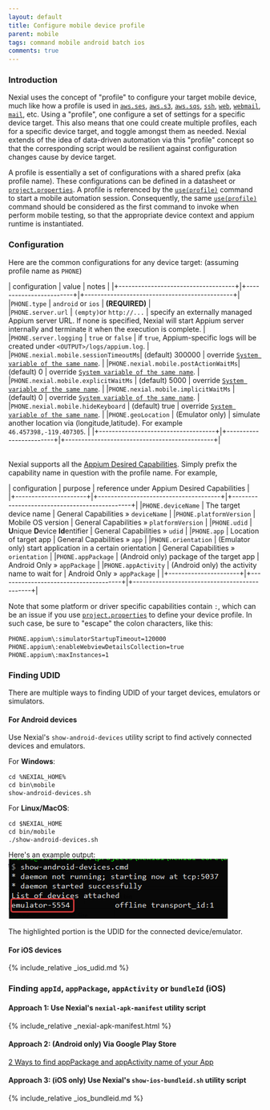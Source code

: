 ```yaml
---
layout: default
title: Configure mobile device profile
parent: mobile
tags: command mobile android batch ios
comments: true
---
```



### Introduction
Nexial uses the concept of "profile" to configure your target mobile device, much like how a profile is used in
[`aws.ses`](../aws.ses), [`aws.s3`](../aws.s3), [`aws.sqs`](../aws.sqs), [`ssh`](../ssh), [`web`](../web), 
[`webmail`](../webmail), [`mail`](../mail), etc. Using a "profile", one configure a set of settings for a specific 
device target. This also means that one could create multiple profiles, each for a specific device target, and toggle 
amongst them as needed. Nexial extends of the idea of data-driven automation via this "profile" concept so that the 
corresponding script would be resilient against configuration changes cause by device target.

A profile is essentially a set of configurations with a shared prefix (aka profile name). These configurations can be
defined in a datasheet or [`project.properties`](../../userguide/UnderstandingProjectStructure#artifactprojectproperties).
A profile is referenced by the [`use(profile)`](use(profile)) command to start a mobile automation session. Consequently,
the same [`use(profile)`](use(profile)) command should be considered as the first command to invoke when perform mobile 
testing, so that the appropriate device context and appium runtime is instantiated.


### Configuration
Here are the common configurations for any device target:
(assuming profile name as `PHONE`)

| configuration                        | value                    | notes                                          |
|+------------------------------------+|+------------------------+|+----------------------------------------------+|
|`PHONE.type`	                         | `android` or `ios`       | **(REQUIRED)**                                 |       
|`PHONE.server.url`	                   | `(empty)`or `http://...` | specify an externally managed Appium server URL. If none is specified, Nexial will start Appium server internally and terminate it when the execution is complete. |
|`PHONE.server.logging`	               | `true` or `false`        | if `true`, Appium-specific logs will be created under `<OUTPUT>/logs/appium.log`. | 
|`PHONE.nexial.mobile.sessionTimeoutMs`| (default) 300000         | override [`System variable of the same name`](../../systemvars/index.html#nexial.mobile.sessionTimeoutMs). |
|`PHONE.nexial.mobile.postActionWaitMs`| (default) 0              | override [`System variable of the same name`](../../systemvars/index.html#nexial.mobile.postActionWaitMs). |
|`PHONE.nexial.mobile.explicitWaitMs`	 | (default) 5000           | override [`System variable of the same name`](../../systemvars/index.html#nexial.mobile.explicitWaitMs).   |
|`PHONE.nexial.mobile.implicitWaitMs`	 | (default) 0              | override [`System variable of the same name`](../../systemvars/index.html#nexial.mobile.implicitWaitMs).   |
|`PHONE.nexial.mobile.hideKeyboard`	   | (default) true           | override [`System variable of the same name`](../../systemvars/index.html#nexial.mobile.hideKeyboard).     |
|`PHONE.geoLocation`	                 | (Emulator only)          | simulate another location via (longitude,latitude). For example `46.457398,-119.407305`. |
|+------------------------------------+|+------------------------+|+----------------------------------------------+|

<br/>Nexial supports all the <a href="https://appium.io/docs/en/writing-running-appium/caps/" class="external-link"
target="_nexial_link">Appium Desired Capabilities</a>. Simply prefix the capability name in question with the profile
name. For example,

| configuration          | purpose                                | reference under Appium Desired Capabilities    |
|+----------------------+|+--------------------------------------+|+----------------------------------------------+|
|`PHONE.deviceName`	     | The target device name                 |  General Capabilities &raquo; `deviceName`     |
|`PHONE.platformVersion` | Mobile OS version                      | General Capabilities &raquo; `platformVersion` |
|`PHONE.udid`	           | **U**nique **D**evice **Id**entifier   | General Capabilities &raquo; `udid`            |
|`PHONE.app`	           | Location of target app                 | General Capabilities &raquo; `app`             |
|`PHONE.orientation`	   | (Emulator only) start application in a certain orientation | General Capabilities &raquo; `orientation` |
|`PHONE.appPackage`      | (Android only) package of the target app | Android Only &raquo; `appPackage`            |
|`PHONE.appActivity`	   | (Android only) the activity name to wait for | Android Only &raquo; `appPackage`        |
|+----------------------+|+--------------------------------------+|+----------------------------------------------+|

Note that some platform or driver specific capabilities contain `:`, which can be an issue if you use
[`project.properties`](../../userguide/UnderstandingProjectStructure#artifactprojectproperties) to define your device 
profile. In such case, be sure to "escape" the colon characters, like this:

```
PHONE.appium\:simulatorStartupTimeout=120000
PHONE.appium\:enableWebviewDetailsCollection=true
PHONE.appium\:maxInstances=1
```

[comment]: <> (# real device)
[comment]: <> (# xcodeOrgId)
[comment]: <> (# xcodeSigninId)
[comment]: <> (# waitForQuiescence)
[comment]: <> (# enable useNewWDA / ioS ClassChain)


### Finding UDID
There are multiple ways to finding UDID of your target devices, emulators or simulators.

#### For Android devices
Use Nexial's `show-android-devices` utility script to find actively connected devices and emulators.

For **Windows**:
```
cd %NEXIAL_HOME%
cd bin\mobile
show-android-devices.sh
```

For **Linux/MacOS**:
```
cd $NEXIAL_HOME
cd bin/mobile
./show-android-devices.sh
```

Here's an example output:<br/>
![](image/mobile_profile_01.png)

The highlighted portion is the UDID for the connected device/emulator.

#### For iOS devices
{% include_relative _ios_udid.md %}


### Finding `appId`, `appPackage`, `appActivity` or `bundleId` (iOS)
#### Approach 1: Use Nexial's `nexial-apk-manifest` utility script
{% include_relative _nexial-apk-manifest.html %}

#### Approach 2: (Android only) Via Google Play Store
<a href="http://www.automationtestinghub.com/apppackage-and-appactivity-name/">2 Ways to find appPackage and appActivity name of your App</a>

#### Approach 3: (iOS only) Use Nexial's `show-ios-bundleid.sh` utility script
{% include_relative _ios_bundleid.md %}

